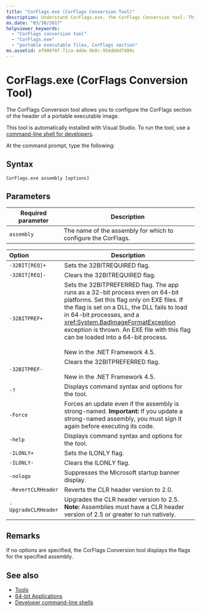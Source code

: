 ```yaml
---
title: "CorFlags.exe (CorFlags Conversion Tool)"
description: Understand CorFlags.exe, the CorFlags Conversion tool. This tool lets you configure the CorFlags section of the header of a portable executable image.
ms.date: "03/30/2017"
helpviewer_keywords: 
  - "CorFlags conversion tool"
  - "CorFlags.exe"
  - "portable executable files, CorFlags section"
ms.assetid: ef900f8f-71ca-4dde-9b8c-95ddb0d7d89c
---
```

# CorFlags.exe (CorFlags Conversion Tool)

The CorFlags Conversion tool allows you to configure the CorFlags section of the header of a portable executable image.  
  
 This tool is automatically installed with Visual Studio. To run the tool, use a [command-line shell for developers](/visualstudio/ide/reference/command-prompt-powershell).  
  
 At the command prompt, type the following:  
  
## Syntax  
  
```console  
CorFlags.exe assembly [options]  
```  
  
## Parameters  
  
|Required parameter|Description|  
|------------------------|-----------------|  
|`assembly`|The name of the assembly for which to configure the CorFlags.|  
  
|Option|Description|  
|:------------|-----------------|  
|`-32BIT[REQ]+`|Sets the 32BITREQUIRED flag.|  
|`-32BIT[REQ]-`|Clears the 32BITREQUIRED flag.|  
|`-32BITPREF+`|Sets the 32BITPREFERRED flag. The app runs as a 32-bit process even on 64-bit platforms. Set this flag only on EXE files. If the flag is set on a DLL, the DLL fails to load in 64-bit processes, and a <xref:System.BadImageFormatException> exception is thrown. An EXE file with this flag can be loaded into a 64-bit process.<br /><br /> New in the .NET Framework 4.5.|  
|`-32BITPREF-`|Clears the 32BITPREFERRED flag.<br /><br /> New in the .NET Framework 4.5.|  
|`-?`|Displays command syntax and options for the tool.|  
|`-Force`|Forces an update even if the assembly is strong-named. **Important:**  If you update a strong-named assembly, you must sign it again before executing its code.|  
|`-help`|Displays command syntax and options for the tool.|  
|`-ILONLY+`|Sets the ILONLY flag.|  
|`-ILONLY-`|Clears the ILONLY flag.|  
|`-nologo`|Suppresses the Microsoft startup banner display.|  
|`-RevertCLRHeader`|Reverts the CLR header version to 2.0.|  
|`-UpgradeCLRHeader`|Upgrades the CLR header version to 2.5. **Note:**  Assemblies must have a CLR header version of 2.5 or greater to run natively.|  
  
## Remarks  

 If no options are specified, the CorFlags Conversion tool displays the flags for the specified assembly.  
  
## See also

- [Tools](index.md)
- [64-bit Applications](../64-bit-apps.md)
- [Developer command-line shells](/visualstudio/ide/reference/command-prompt-powershell)
